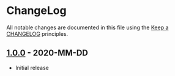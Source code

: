 # ChangeLog

All notable changes are documented in this file using the [Keep a CHANGELOG](http://keepachangelog.com/) principles.

## [1.0.0] - 2020-MM-DD

* Initial release

[1.0.0]: https://github.com/sebastianbergmann/code-unit/compare/530c3900e5db9bcb8516da545bef0d62536cedaa...master
